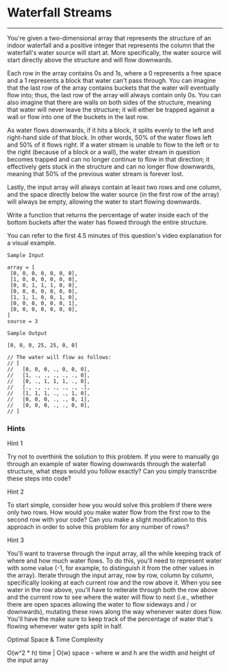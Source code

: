 # Waterfall Streams

---

You're given a two-dimensional array that represents the structure of an indoor waterfall and a positive integer that represents the column that the waterfall's water source will start at. More specifically, the water source will start directly above the structure and will flow downwards.

Each row in the array contains 0s and 1s, where a 0 represents a free space and a 1 represents a block that water can't pass through. You can imagine that the last row of the array contains buckets that the water will eventually flow into; thus, the last row of the array will always contain only 0s. You can also imagine that there are walls on both sides of the structure, meaning that water will never leave the structure; it will either be trapped against a wall or flow into one of the buckets in the last row.

As water flows downwards, if it hits a block, it splits evenly to the left and right-hand side of that block. In other words, 50% of the water flows left and 50% of it flows right. If a water stream is unable to flow to the left or to the right (because of a block or a wall), the water stream in question becomes trapped and can no longer continue to flow in that direction; it effectively gets stuck in the structure and can no longer flow downwards, meaning that 50% of the previous water stream is forever lost.

Lastly, the input array will always contain at least two rows and one column, and the space directly below the water source (in the first row of the array) will always be empty, allowing the water to start flowing downwards.

Write a function that returns the percentage of water inside each of the bottom buckets after the water has flowed through the entire structure.

You can refer to the first 4.5 minutes of this question's video explanation for a visual example.

```
Sample Input

array = [  
 [0, 0, 0, 0, 0, 0, 0],  
 [1, 0, 0, 0, 0, 0, 0],  
 [0, 0, 1, 1, 1, 0, 0],  
 [0, 0, 0, 0, 0, 0, 0],  
 [1, 1, 1, 0, 0, 1, 0],  
 [0, 0, 0, 0, 0, 0, 1],  
 [0, 0, 0, 0, 0, 0, 0],  
]  
source = 3

Sample Output

[0, 0, 0, 25, 25, 0, 0]  

// The water will flow as follows:  
// [  
//   [0, 0, 0, ., 0, 0, 0],  
//   [1, ., ., ., ., ., 0],  
//   [0, ., 1, 1, 1, ., 0],  
//   [., ., ., ., ., ., .],  
//   [1, 1, 1, ., ., 1, 0],  
//   [0, 0, 0, ., ., 0, 1],  
//   [0, 0, 0, ., ., 0, 0],  
// ]
```

### Hints

Hint 1

Try not to overthink the solution to this problem. If you were to manually go through an example of water flowing downwards through the waterfall structure, what steps would you follow exactly? Can you simply transcribe these steps into code?

Hint 2

To start simple, consider how you would solve this problem if there were only two rows. How would you make water flow from the first row to the second row with your code? Can you make a slight modification to this approach in order to solve this problem for any number of rows?

Hint 3

You'll want to traverse through the input array, all the while keeping track of where and how much water flows. To do this, you'll need to represent water with some value (-1, for example, to distinguish it from the other values in the array). Iterate through the input array, row by row, column by column, specifically looking at each current row and the row above it. When you see water in the row above, you'll have to reiterate through both the row above and the current row to see where the water will flow to next (i.e., whether there are open spaces allowing the water to flow sideways and / or downwards), mutating these rows along the way whenever water does flow. You'll have the make sure to keep track of the percentage of water that's flowing whenever water gets split in half.

Optimal Space & Time Complexity

O(w^2 * h) time | O(w) space - where w and h are the width and height of the input array